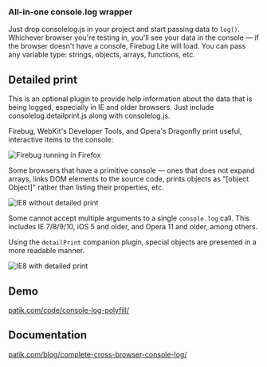 ### All-in-one console.log wrapper

Just drop consolelog.js in your project and start passing data to `log()`. Whichever browser you're testing in, you'll see your data in the console &mdash; if the browser doesn't have a console, Firebug Lite will load. You can pass any variable type: strings, objects, arrays, functions, etc.

## Detailed print

This is an optional plugin to provide help information about the data that is being logged, especially in IE and older browsers. Just include consolelog.detailprint.js along with consolelog.js.

Firebug, WebKit's Developer Tools, and Opera's Dragonfly print useful, interactive items to the console:

![Firebug running in Firefox](https://raw.github.com/cpatik/console.log-wrapper/master/demo/consolelog.firebug.png)

Some browsers that have a primitive console &mdash; ones that does not expand arrays, links DOM elements to the source code, prints objects as "[object Object]" rather than listing their properties, etc.

![IE8 without detailed print](https://raw.github.com/cpatik/console.log-wrapper/master/demo/ie8-without-detail-print.png)

Some cannot accept multiple arguments to a single `console.log` call. This includes IE 7/8/9/10, iOS 5 and older, and Opera 11 and older, among others.

Using the `detailPrint` companion plugin, special objects are presented in a more readable manner.

![IE8 with detailed print](https://raw.github.com/cpatik/console.log-wrapper/master/demo/ie8-with-detail-print.png)

## Demo

[patik.com/code/console-log-polyfill/](http://cpatik.github.com/console.log-wrapper)

## Documentation

[patik.com/blog/complete-cross-browser-console-log/](http://patik.com/blog/complete-cross-browser-console-log)
